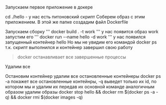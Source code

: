 Запускаем первое приложение в докере

cd ./hello - у нас есть питоновский скрипт
Соберем образ с этим приложением.
В этой же папке создадим файл Dockerfile

Запускаем сборку
'''
docker build . -t work
'''
у нас появится образ work
запустим его
'''
docker run --name hello -d work
'''
у нас появился запущенный контейнер hello
Но мы не увидим его командой
docker ps
т.к. скрипт выполнился и контейнер завершил свою работу
> docker останавливает все завершенные процессы


Удалим все

Остановим контейнер
удалим все остановленные контейнеры
    docker ps -a покажет все остановленные контейнры, -q выведет только их id, по котором мы и 
удалим их передав их основной команде
аналогичным образом удалим образы
docker stop hello && docker rm $(docker ps -a -q) && docker rmi $(docker images -q)

 
